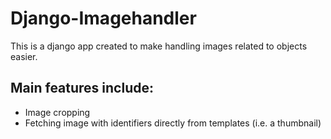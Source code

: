 
# Django-Imagehandler

This is a django app created to make handling images related to objects easier.

## Main features include:

* Image cropping
* Fetching image with identifiers directly from templates (i.e. a thumbnail)

